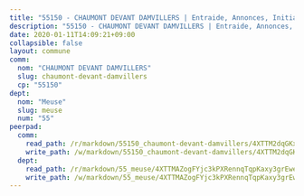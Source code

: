 ```yaml
---
title: "55150 - CHAUMONT DEVANT DAMVILLERS | Entraide, Annonces, Initiatives"
description: "55150 - CHAUMONT DEVANT DAMVILLERS | Entraide, Annonces, Initiatives"
date: 2020-01-11T14:09:21+09:00
collapsible: false
layout: commune
comm:
  nom: "CHAUMONT DEVANT DAMVILLERS"
  slug: chaumont-devant-damvillers
  cp: "55150"
dept:
  nom: "Meuse"
  slug: meuse
  num: "55"
peerpad:
  comm:
    read_path: /r/markdown/55150_chaumont-devant-damvillers/4XTTM2dqGKxCmaGMgmtQwG8f6C8yocGEnja8UdLd7cPktvogv
    write_path: /w/markdown/55150_chaumont-devant-damvillers/4XTTM2dqGKxCmaGMgmtQwG8f6C8yocGEnja8UdLd7cPktvogv-K3TgUsft4G5qSxrjG7K2q2mttS5537RNk8Kvfvh6LyDYLMz3M42sFV9R4YPiSbSk9f8vGyU4aNbU9JaFjhFjAt38Uj9F8gUxFLYdc9nvTsf3WPdgSv481CCH66gHpDC1WxuH1E2E
  dept:
    read_path: /r/markdown/55_meuse/4XTTMAZogFYjc3kPXRennqTqpKaxy3grEwemFqg29rwkrPVit
    write_path: /w/markdown/55_meuse/4XTTMAZogFYjc3kPXRennqTqpKaxy3grEwemFqg29rwkrPVit-K3TgUKFK4U3KduRmUzLc9vHoSRQG77sF2Wbs3cyWXobZcgb6TfASJcGDPror5ZZanBF6Mpjeq1Ushd16Pu9ha9F7F38qzhQqES3b79Xt7LuU1tzmWNED66pWnroExmsHxWtFur2G
---
```


